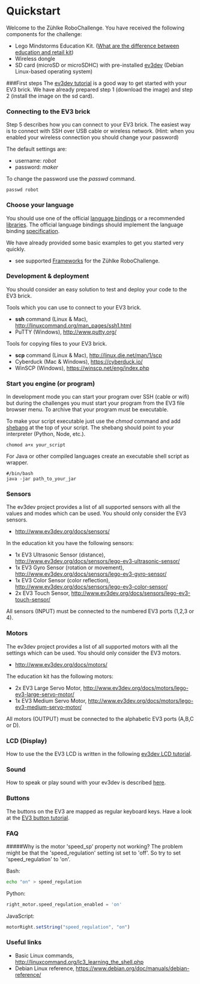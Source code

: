 # Quickstart
Welcome to the Zühlke RoboChallenge. You have received the following components for the challenge:
* Lego Mindstorms Education Kit. ([What are the difference between education and retail kit](http://robotsquare.com/2013/11/25/difference-between-ev3-home-edition-and-education-ev3/))
* Wireless dongle
* SD card (microSD or microSDHC) with pre-installed [ev3dev](http://www.ev3dev.org) (Debian Linux-based operating system)

###First steps
The [ev3dev tutorial](http://www.ev3dev.org/docs/getting-started/) is a good way to get started with your EV3 brick. We have already prepared step 1 (download the image) and step 2 (install the image on the sd card). 


### Connecting to the EV3 brick
Step 5 describes how you can connect to your EV3 brick. The easiest way is to connect with SSH over USB cable or wireless network. (Hint: when you enabled your wireless connection you should change your password)

The default settings are:
* username: _robot_
* password: _maker_

To change the password use the _passwd_ command.
```
passwd robot
```

### Choose your language
You should use one of the official [language bindings](https://github.com/ev3dev/ev3dev-lang) or a recommended [libraries](http://www.ev3dev.org/docs/libraries/). 
The official language bindings should implement the language binding [specification](http://ev3dev-lang.readthedocs.io).

We have already provided some basic examples to get you started very quickly. 
* see supported [Frameworks](framework) for the Zühlke RoboChallenge.



### Development & deployment 
You should consider an easy solution to test and deploy your code to the EV3 brick. 

Tools which you can use to connect to your EV3 brick. 
- __ssh__ command (Linux & Mac), http://linuxcommand.org/man_pages/ssh1.html
- PuTTY (Windows), http://www.putty.org/


Tools for copying files to your EV3 brick.
- __scp__ command (Linux & Mac), http://linux.die.net/man/1/scp
- Cyberduck (Mac & Windows), https://cyberduck.io/
- WinSCP (Windows), https://winscp.net/eng/index.php


### Start you engine (or program)
In development mode you can start your program over SSH (cable or wifi) but during the challenges you must start your program from the EV3 file browser menu. To archive that your program must be executable. 

To make your script executable just use the _chmod_ command and add [shebang](https://bash.cyberciti.biz/guide/Shebang) at the top of your script. 
The shebang should point to your interpreter (Python, Node, etc.). 

```
chomod a+x your_script
```

For Java or other compiled languages create an executable shell script as wrapper.

```
#/bin/bash
java -jar path_to_your_jar
```

### Sensors
The ev3dev project provides a list of all supported sensors with all the values and modes which can be used. You should only consider the EV3 sensors.
- http://www.ev3dev.org/docs/sensors/

In the education kit you have the following sensors:
- 1x EV3 Ultrasonic Sensor (distance), http://www.ev3dev.org/docs/sensors/lego-ev3-ultrasonic-sensor/ 
- 1x EV3 Gyro Sensor (rotation or movement), http://www.ev3dev.org/docs/sensors/lego-ev3-gyro-sensor/
- 1x EV3 Color Sensor (color reflection), http://www.ev3dev.org/docs/sensors/lego-ev3-color-sensor/
- 2x EV3 Touch Sensor, http://www.ev3dev.org/docs/sensors/lego-ev3-touch-sensor/

All sensors (INPUT) must be connected to the numbered EV3 ports (1,2,3 or 4). 

### Motors
The ev3dev project provides a list of all supported motors with all the 
settings which can be used. You should only consider the EV3 motors.
- http://www.ev3dev.org/docs/motors/

The education kit has the following motors:
- 2x EV3 Large Servo Motor, http://www.ev3dev.org/docs/motors/lego-ev3-large-servo-motor/
- 1x EV3 Medium Servo Motor, http://www.ev3dev.org/docs/motors/lego-ev3-medium-servo-motor/

All motors (OUTPUT) must be connected to the alphabetic EV3 ports (A,B,C or D). 


### LCD (Display)
How to use the the EV3 LCD is written in the following [ev3dev LCD tutorial](http://www.ev3dev.org/docs/tutorials/using-ev3-lcd/).

### Sound
How to speak or play sound with your ev3dev is described [here](https://github.com/ev3dev/ev3dev/wiki/Using-Sound).

### Buttons
The buttons on the EV3 are mapped as regular keyboard keys. Have a look at 
the [EV3 button tutorial](http://www.ev3dev.org/docs/tutorials/using-ev3-buttons/).

### FAQ

#####Why is the motor 'speed_sp' property not working?
The problem might be that the 'speed_regulation' setting ist set to 'off'. So try to set 'speed_regulation' to 'on'. 

Bash:

```Bash
echo "on" > speed_regulation
```
Python:
```python
right_motor.speed_regulation_enabled = 'on'
```
JavaScript:
```javascript
motorRight.setString("speed_regulation", "on")
```

### Useful links
* Basic Linux commands, http://linuxcommand.org/lc3_learning_the_shell.php
* Debian Linux reference, https://www.debian.org/doc/manuals/debian-reference/

